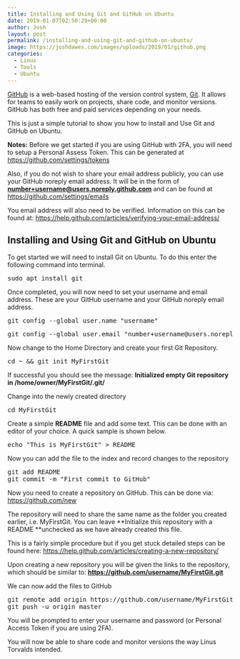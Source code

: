 ```yaml
---
title: Installing and Using Git and GitHub on Ubuntu
date: 2019-01-07T02:50:29+00:00
author: Josh
layout: post
permalink: /installing-and-using-git-and-github-on-ubuntu/
image: https://joshdawes.com/images/uploads/2019/01/github.png
categories:
  - Linux
  - Tools
  - Ubuntu
---
```

<a rel="noreferrer noopener" aria-label="GitHub (opens in a new tab)" href="https://github.com/" target="_blank">GitHub</a> is a web-based hosting of the version control system, <a rel="noreferrer noopener" aria-label="Git (opens in a new tab)" href="https://git-scm.com/" target="_blank">Git</a>. It allows for teams to easily work on projects, share code, and monitor versions. GitHub has both free and paid services depending on your needs.

This is just a simple tutorial to show you how to install and Use Git and GitHub on Ubuntu.

**Notes:** Before we get started if you are using GitHub with 2FA, you will need to setup a Personal Assess Token. This can be generated at <a rel="noreferrer noopener" aria-label="https://github.com/settings/tokens (opens in a new tab)" href="https://github.com/settings/tokens" target="_blank">https://github.com/settings/tokens</a>

Also, if you do not wish to share your email address publicly, you can use your GitHub noreply email address. It will be in the form of **number+username@users.noreply.github.com** and can be found at <a rel="noreferrer noopener" aria-label="https://github.com/settings/emails (opens in a new tab)" href="https://github.com/settings/emails" target="_blank">https://github.com/settings/emails</a>

You email address will also need to be verified. Information on this can be found at: <a href="https://help.github.com/articles/verifying-your-email-address/" target="_blank" rel="noreferrer noopener" aria-label="https://help.github.com/articles/verifying-your-email-address/ (opens in a new tab)">https://help.github.com/articles/verifying-your-email-address/</a>

## Installing and Using Git and GitHub on Ubuntu

To get started we will need to install Git on Ubuntu. To do this enter the following command into terminal.

<pre class="wp-block-preformatted">sudo apt install git</pre>

Once completed, you will now need to set your username and email address. These are your GitHub username and your GitHub noreply email address.

<pre class="wp-block-preformatted">git config --global user.name "username"</pre>

<pre class="wp-block-preformatted">git config --global user.email "number+username@users.noreply.github.com"</pre>

Now change to the Home Directory and create your first Git Repository.

<pre class="wp-block-preformatted">cd ~ && git init MyFirstGit</pre>

If successful you should see the message: **Initialized empty Git repository in /home/owner/MyFirstGit/.git/**

Change into the newly created directory

<pre class="wp-block-preformatted">cd MyFirstGit</pre>

Create a simple **README** file and add some text. This can be done with an editor of your choice. A quick sample is shown below.

<pre class="wp-block-preformatted">echo "This is MyFirstGit" &gt; README<br /></pre>

Now you can add the file to the index and record changes to the repository

<pre class="wp-block-preformatted">git add README<br />git commit -m "First commit to GitHub"<br /></pre>

Now you need to create a repository on GitHub. This can be done via: <a rel="noreferrer noopener" aria-label="https://github.com/new (opens in a new tab)" href="https://github.com/new" target="_blank">https://github.com/new</a>  


The repository will need to share the same name as the folder you created earlier, i.e. MyFirstGit. You can leave **Initialize this repository with a README&nbsp;**unchecked as we have already created this file.

This is a fairly simple procedure but if you get stuck detailed steps can be found here: <a rel="noreferrer noopener" href="https://help.github.com/articles/creating-a-new-repository/" target="_blank">https://help.github.com/articles/creating-a-new-repository/</a>

Upon creating a new repository you will be given the links to the repository, which should be similar to: **https://github.com/username/MyFirstGit.git**

We can now add the files to GitHub

<pre class="wp-block-preformatted">git remote add origin https://github.com/username/MyFirstGit.git<br />git push -u origin master</pre>

You will be prompted to enter your username and password (or Personal Access Token if you are using 2FA).

You will now be able to share code and monitor versions the way Linus Torvalds intended.
